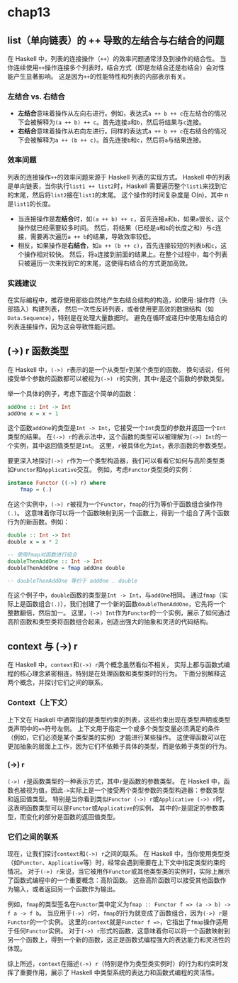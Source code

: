 # chap13

## list（单向链表）的 ++ 导致的左结合与右结合的问题

在 Haskell 中，列表的连接操作（`++`）的效率问题通常涉及到操作的结合性。
当你连续使用`++`操作连接多个列表时，结合方式（即是左结合还是右结合）会对性能产生显著影响。
这是因为`++`的性能特性和列表的内部表示有关。

### 左结合 vs. 右结合

- **左结合**意味着操作从左向右进行。例如，表达式`a ++ b ++ c`在左结合的情况下会被解释为`(a ++ b) ++ c`。首先连接`a`和`b`，然后将结果与`c`连接。
- **右结合**意味着操作从右向左进行。同样的表达式`a ++ b ++ c`在右结合的情况下会被解释为`a ++ (b ++ c)`。首先连接`b`和`c`，然后将`a`与结果连接。

### 效率问题

列表的连接操作`++`的效率问题来源于 Haskell 列表的实现方式。
Haskell 中的列表是单向链表，当你执行`list1 ++ list2`时，Haskell 需要遍历整个`list1`来找到它的末尾，然后将`list2`接在`list1`的末尾。
这个操作的时间复杂度是 O(n)，其中 n 是`list1`的长度。

- 当连接操作是**左结合**时，如`(a ++ b) ++ c`，首先连接`a`和`b`，如果`a`很长，这个操作就已经需要较多时间。
  然后，将结果（已经是`a`和`b`的长度之和）与`c`连接，需要再次遍历`a ++ b`的结果，导致效率较低。
- 相反，如果操作是**右结合**，如`a ++ (b ++ c)`，首先连接较短的列表`b`和`c`，这个操作相对较快。
  然后，将`a`连接到前面的结果上。在整个过程中，每个列表只被遍历一次来找到它的末尾，这使得右结合的方式更加高效。

### 实践建议

在实际编程中，推荐使用那些自然地产生右结合结构的构造，如使用`:`操作符（头部插入）构建列表，
然后一次性反转列表，或者使用更高效的数据结构（如`Data.Sequence`），特别是在处理大量数据时。
避免在循环或递归中使用左结合的列表连接操作，因为这会导致性能问题。

## (->) r 函数类型

在 Haskell 中，`(->) r`表示的是一个从类型`r`到某个类型的函数。
换句话说，任何接受单个参数的函数都可以被视为`(->) r`的实例，其中`r`是这个函数的参数类型。

举一个具体的例子，考虑下面这个简单的函数：

```haskell
addOne :: Int -> Int
addOne x = x + 1
```

这个函数`addOne`的类型是`Int -> Int`，它接受一个`Int`类型的参数并返回一个`Int`类型的结果。
在`(->) r`的表示法中，这个函数的类型可以被理解为`(->) Int`的一个实例，其中返回值类型是`Int`。
这里，`r`被具体化为`Int`，表示函数的参数类型。

要更深入地探讨`(->) r`作为一个类型构造器，我们可以看看它如何与高阶类型类如`Functor`和`Applicative`交互。
例如，考虑`Functor`类型类的实例：

```haskell
instance Functor ((->) r) where
    fmap = (.)
```

在这个实例中，`(->) r`被视为一个`Functor`，`fmap`的行为等价于函数组合操作符`(.)`。
这意味着你可以将一个函数映射到另一个函数上，得到一个组合了两个函数行为的新函数。例如：

```haskell
double :: Int -> Int
double x = x * 2

-- 使用fmap对函数进行组合
doubleThenAddOne :: Int -> Int
doubleThenAddOne = fmap addOne double

-- doubleThenAddOne 等价于 addOne . double
```

在这个例子中，`double`函数的类型是`Int -> Int`，与`addOne`相同。
通过`fmap`（实际上是函数组合`(.)`），我们创建了一个新的函数`doubleThenAddOne`，它先将一个整数翻倍，然后加一。
这里，`(->) Int`作为`Functor`的一个实例，展示了如何通过高阶函数和类型类将函数组合起来，创造出强大的抽象和灵活的代码结构。

## context 与 (->) r

在 Haskell 中，`context`和`(->) r`两个概念虽然看似不相关，
实际上都与函数式编程的核心理念紧密相连，特别是在处理函数和类型类时的行为。
下面分别解释这两个概念，并探讨它们之间的联系。

### Context（上下文）

上下文在 Haskell 中通常指的是类型约束的列表，这些约束出现在类型声明或类型类声明中的`=>`符号左侧。
上下文用于指定一个或多个类型变量必须满足的条件（例如，它们必须是某个类型类的实例）才能进行某些操作。
这使得函数可以在更加抽象的层面上工作，因为它们不依赖于具体的类型，而是依赖于类型的行为。

### (->) r

`(->) r`是函数类型的一种表示方式，其中`r`是函数的参数类型。
在 Haskell 中，函数也被视为值，因此`->`实际上是一个接受两个类型参数的类型构造器：参数类型和返回值类型。
特别是当你看到类似`Functor (->) r`或`Applicative (->) r`时，这表明函数类型可以是`Functor`或`Applicative`的实例，
其中的`r`是固定的参数类型，而变化的部分是函数的返回值类型。

### 它们之间的联系

现在，让我们探讨`context`和`(->) r`之间的联系。
在 Haskell 中，当你使用类型类（如`Functor`、`Applicative`等）时，经常会遇到需要在上下文中指定类型约束的情况。
对于`(->) r`来说，当它被用作`Functor`或其他类型类的实例时，实际上展示了函数式编程中的一个重要概念：高阶函数。
这些高阶函数可以接受其他函数作为输入，或者返回另一个函数作为输出。

例如，`fmap`的类型签名在`Functor`类中定义为`fmap :: Functor f => (a -> b) -> f a -> f b`。
当应用于`(->) r`时，`fmap`的行为就变成了函数组合，因为`(->) r`是`Functor`的一个实例。
这里的`context`就是`Functor f =>`，它指出了`fmap`操作适用于任何`Functor`实例。
对于`(->) r`形式的函数，这意味着你可以将一个函数映射到另一个函数上，得到一个新的函数，这正是函数式编程强大的表达能力和灵活性的体现。

综上所述，`context`在描述`(->) r`（特别是作为类型类实例时）的行为和约束时发挥了重要作用，展示了 Haskell 中类型系统的表达力和函数式编程的灵活性。
